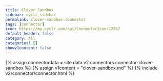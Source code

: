 ```yaml
---
title: Clover Sandbox
sidebar: cyclr_sidebar
permalink: clover-sandbox-connector
tags: [connector]
icon: https://my.cyclr.com/api/ConnectorIcon/12267
default_header: false
category: All
categories: []
showv1content: false
---
```

{% assign connectordata = site.data.v2.connectors.connector-clover-sandbox %}
{% assign v1content = "clover-sandbox.md" %}
{% include v2/connector/connector.html %}	
